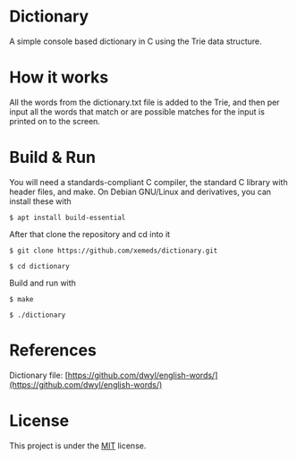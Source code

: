 # Dictionary

A simple console based dictionary in C using the Trie data structure.

# How it works

All the words from the dictionary.txt file is added to the Trie, and then per input all the words that match or are possible matches for the input is printed on to the screen.

# Build & Run

You will need a standards-compliant C compiler, the standard C library with header files, and make. On Debian GNU/Linux and derivatives, you can install these with

	$ apt install build-essential

After that clone the repository and cd into it

	$ git clone https://github.com/xemeds/dictionary.git

	$ cd dictionary

Build and run with

	$ make

	$ ./dictionary

# References

Dictionary file: [https://github.com/dwyl/english-words/](https://github.com/dwyl/english-words/)

# License

This project is under the [MIT](https://github.com/xemeds/dictionary/blob/master/LICENSE) license.
